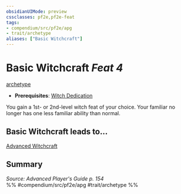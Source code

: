 ```yaml
---
obsidianUIMode: preview
cssclasses: pf2e,pf2e-feat
tags:
- compendium/src/pf2e/apg
- trait/archetype
aliases: ["Basic Witchcraft"]
---
```

# Basic Witchcraft  *Feat 4*  
[archetype](rules/traits/archetype.md "Archetype Feat Trait")  

- **Prerequisites**: [Witch Dedication](compendium/feats/witch-dedication-apg.md)

You gain a 1st- or 2nd-level witch feat of your choice. Your familiar no longer has one less familiar ability than normal.

## Basic Witchcraft leads to...

[Advanced Witchcraft](compendium/feats/advanced-witchcraft-apg.md)

## Summary

*Source: Advanced Player's Guide p. 154*  
%% #compendium/src/pf2e/apg #trait/archetype %%